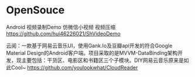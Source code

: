 # OpenSouce
Android 视频录制Demo 仿微信小视频 视频压缩  
<https://github.com/hui46226021/ShVideoDemo>  

云阅：一款基于网易云音乐UI，使用Gank.Io及豆瓣api开发的符合Google Material Design的Android客户端。项目采取的是MVVM-DataBinding架构开发，现主要包括：干货区、电影区和书籍区三个子模块。DIY网易云音乐原来是如此Cool~
<https://github.com/youlookwhat/CloudReader>
